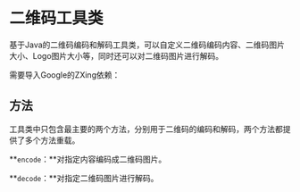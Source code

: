 # 二维码工具类

基于Java的二维码编码和解码工具类，可以自定义二维码编码内容、二维码图片大小、Logo图片大小等，同时还可以对二维码图片进行解码。

需要导入Google的ZXing依赖：

[ZXing]: https://mvnrepository.com/artifact/com.google.zxing/core

## 方法

工具类中只包含最主要的两个方法，分别用于二维码的编码和解码，两个方法都提供了多个方法重载。

**`encode`：**对指定内容编码成二维码图片。

**`decode`：**对指定二维码图片进行解码。